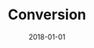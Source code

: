 ---
title: Conversion
date : 2018-01-01
level : ungraded
required    : yes
skills : Behaviour, Mindset, Competency
difficulty  : easy
questions :
    - "CP-CV-01: Tell me about a time when you exerted influence on high-level executives during a high-pressure situation. Describe the techniques you have used to subtly influence customers at all levels of an organisation."
    - "CP-CV-02: Tell me about your most successful customer conversion experience."
    - "CP-CV-03: Tell me about your most challenging customer conversion experience."
desirable :
    - Researched competitor offerings to highlight the unique value of a product/service
    - Gathered relevant information to determine customer goals
    - Diagnosed customer problems and prescribed a product/service solution
    - Thoroughly addressed concerns regarding product/service offerings, which led to product/service adoption
    - Successfully communicated the value of a product/service, even in high -pressure situations
bonus_points :
    - Researched industry trends and competitor offerings to highlight the unique value of a product/service
    - Gathered relevant information to determine customer goals and aligned them to product/service offerings
    - Diagnosed customer problems and prescribed a product/service solution
    - Thoroughly addressed concerns regarding product/service offerings, which led to long -term product/service adoption
    - Successfully communicated the value of a product/service to a new target market, even in high -pressure situations
---